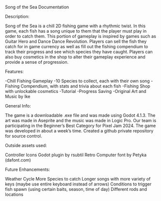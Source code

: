 Song of the Sea Documentation


Description:

Song of the Sea is a chill 2D fishing game with a rhythmic twist. In this game, each fish has a song unique to them that the player must play in order to catch them. This portion of gameplay is inspired by games such as Guitar Hero and Dance Dance Revolution. Players can sell the fish they catch for in game currency as well as fill out the fishing compendium to track their progress and see which species they have caught. Players can also buy cosmetics in the shop to alter their gameplay experience and provide a sense of progression.


Features:

-Chill Fishing Gameplay
-10 Species to collect, each with their own song
-Fishing Compendium, with stats and trivia about each fish
-Fishing Shop with unlockable cosmetics
-Tutorial
-Progress Saving
-Original Art and Music by Ike


General Info:

The game is a downloadable .exe file and was made using Godot 4.1.3. The art was made in Aseprite and the music was made in Logic Pro. Our team is participating in the Beginner’s Best Category for Pixel Jam 2024. The game was developed in about a week’s time. Created a github private repository for source control.


Outside assets used:

Controller Icons Godot plugin by rsubtil
Retro Computer font by Petyka  (dafont.com)


Future Enhancements:

Weather Cycle
More Species to catch
Longer songs with more variety of keys (maybe use entire keyboard instead of arrows)
Conditions to trigger fish spawn (using certain baits, season, time of day)
Different rods and locations
